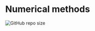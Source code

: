 # Numerical methods

![GitHub repo size](https://img.shields.io/github/repo-size/ivandybko/Numerical_methods)
